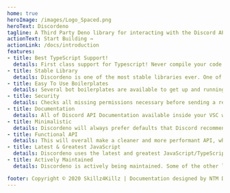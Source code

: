 ```yaml
---
home: true
heroImage: /images/Logo_Spaced.png
heroText: Discordeno
tagline: A Third Party Deno library for interacting with the Discord API.
actionText: Start Building →
actionLink: /docs/introduction
features:
- title: Best TypeScript Support!
  details: First class support for Typescript! Never compile your code again in order to run it. Automated typings so they are never inaccurate or out of date.
- title: Stable Library
  details: Discordeno is one of the most stable libraries ever. One of the biggest issues with almost every library(I have used) is stability. None of the libraries gave much love and attention to Typescript developers the way it deserves which caused TypeScript bots to break.
- title: Easy To Use Boilerplates
  details: Several bot boilerplates are available to get up and running very quickly. The Official boilerplate provides the most necessary features for almost any bot to make coding bots extremely easy. You focus on building features and not on building the base for a bot.
- title: Security
  details: Checks all missing permissions necessary before sending a request to the API so that your bot's token do not get globally banned by Discord. Discordeno does not support self-bot functionality like other libraries either.
- title: Documentation
  details: All of Discord API Documentation available inside your VSC while you code. The entire libraries documentation is automatically available to you through intellisense.
- title: Minimalistic
  details: Discordeno will always prefer defaults that Discord recommends or in the cases where Discord does not care we choose the best option for the majority of developers.
- title: Functional API
  details: This will overall make a cleaner and more performant API, while removing the headaches of extending built-in classes, and inheritance. Avoid potential of memory leaks or bot crashes because of too many listeners or other silly issues.
- title: Latest & Greatest JavaScript
  details: Discordeno uses the latest and greatest JavaScript/TypeScript available. A lot of libraries still use JavaScript standards from 4-6 years ago because of backwards compatibility. Backwards compatibility is the death of code. It causes clutter and uglyness to pile up and makes developers lazier.
- title: Actively Maintained
  details: Discordeno is actively being maintained. Some of the other libraries original developers have quit or no longer actively maintain it and leave it to the community to maintain the library.

footer: Copyright © 2020 Skillz4Killz | Documentation designed by NTM Development
---
```


